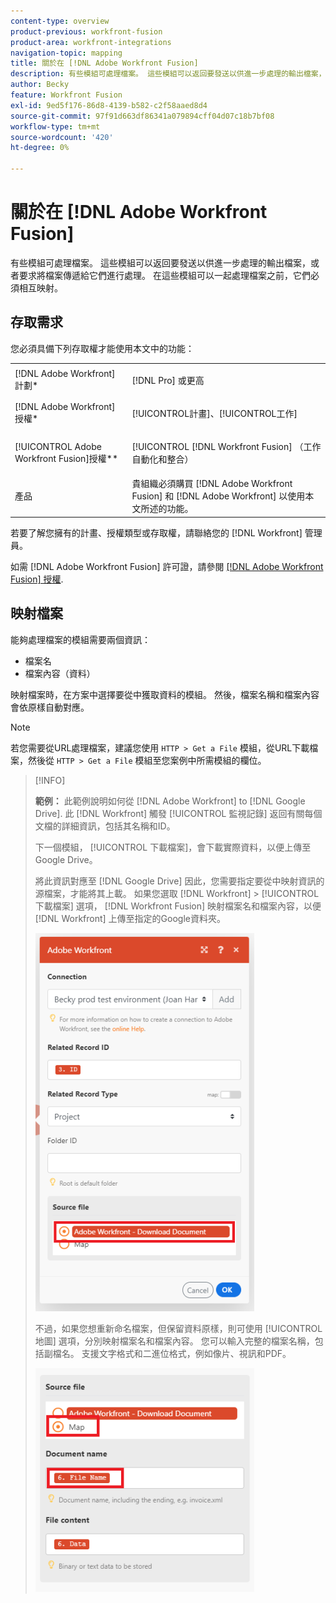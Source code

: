 ```yaml
---
content-type: overview
product-previous: workfront-fusion
product-area: workfront-integrations
navigation-topic: mapping
title: 關於在 [!DNL Adobe Workfront Fusion]
description: 有些模組可處理檔案。 這些模組可以返回要發送以供進一步處理的輸出檔案，或者要求將檔案傳遞給它們進行處理。 在這些模組可以一起處理檔案之前，它們必須相互映射。
author: Becky
feature: Workfront Fusion
exl-id: 9ed5f176-86d8-4139-b582-c2f58aaed8d4
source-git-commit: 97f91d663df86341a079894cff04d07c18b7bf08
workflow-type: tm+mt
source-wordcount: '420'
ht-degree: 0%

---
```


# 關於在 [!DNL Adobe Workfront Fusion]

有些模組可處理檔案。 這些模組可以返回要發送以供進一步處理的輸出檔案，或者要求將檔案傳遞給它們進行處理。 在這些模組可以一起處理檔案之前，它們必須相互映射。

## 存取需求

您必須具備下列存取權才能使用本文中的功能：

<table style="table-layout:auto">
 <col> 
 <col> 
 <tbody> 
  <tr> 
    <td role="rowheader">[!DNL Adobe Workfront] 計劃*</td> 
   <td> <p>[!DNL Pro] 或更高</p> </td> 
  </tr> 
  <tr data-mc-conditions=""> 
   <td role="rowheader">[!DNL Adobe Workfront] 授權*</td> 
   <td> <p>[!UICONTROL計畫]、[!UICONTROL工作]</p> </td> 
  </tr> 
  <tr> 
   <td role="rowheader">[!UICONTROL Adobe Workfront Fusion]授權**</td> 
   <td> <p>[!UICONTROL [!DNL Workfront Fusion] （工作自動化和整合） </p>  </td> 
  </tr> 
  <tr> 
   <td role="rowheader">產品</td> 
   <td>貴組織必須購買 [!DNL Adobe Workfront Fusion] 和 [!DNL Adobe Workfront] 以使用本文所述的功能。</td> 
  </tr>  </tbody> 
</table>

若要了解您擁有的計畫、授權類型或存取權，請聯絡您的 [!DNL Workfront] 管理員。

如需 [!DNL Adobe Workfront Fusion] 許可證，請參閱 [[!DNL Adobe Workfront Fusion] 授權](../../workfront-fusion/get-started/license-automation-vs-integration.md).

## 映射檔案

能夠處理檔案的模組需要兩個資訊：

* 檔案名
* 檔案內容（資料）

映射檔案時，在方案中選擇要從中獲取資料的模組。 然後，檔案名稱和檔案內容會依原樣自動對應。

>[!NOTE]
>
>若您需要從URL處理檔案，建議您使用 `HTTP > Get a File` 模組，從URL下載檔案，然後從 `HTTP > Get a File` 模組至您案例中所需模組的欄位。

>[!INFO]
>
>**範例：** 此範例說明如何從 [!DNL Adobe Workfront] to [!DNL Google Drive]. 此 [!DNL Workfront] 觸發 [!UICONTROL 監視記錄] 返回有關每個文檔的詳細資訊，包括其名稱和ID。
>
>下一個模組， [!UICONTROL 下載檔案]，會下載實際資料，以便上傳至Google Drive。
>
>將此資訊對應至 [!DNL Google Drive] 因此，您需要指定要從中映射資訊的源檔案，才能將其上載。 如果您選取 [!DNL Workfront] > [!UICONTROL 下載檔案] 選項， [!DNL Workfront Fusion] 映射檔案名和檔案內容，以便 [!DNL Workfront] 上傳至指定的Google資料夾。
>
>![](assets/wf-download-document-350x605.png)
>
>不過，如果您想重新命名檔案，但保留資料原樣，則可使用 [!UICONTROL 地圖] 選項，分別映射檔案名和檔案內容。 您可以輸入完整的檔案名稱，包括副檔名。 支援文字格式和二進位格式，例如像片、視訊和PDF。
>
>![](assets/use-the-map-option-350x358.png)
